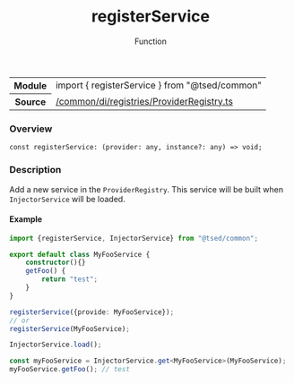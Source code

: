 
<header class="symbol-info-header"><h1 id="registerservice">registerService</h1><label class="symbol-info-type-label function">Function</label></header>
<!-- summary -->
<section class="symbol-info"><table class="is-full-width"><tbody><tr><th>Module</th><td><div class="lang-typescript"><span class="token keyword">import</span> { registerService }&nbsp;<span class="token keyword">from</span>&nbsp;<span class="token string">"@tsed/common"</span></div></td></tr><tr><th>Source</th><td><a href="https://github.com/Romakita/ts-express-decorators/blob/v4.13.5/src//common/di/registries/ProviderRegistry.ts#L0-L0">/common/di/registries/ProviderRegistry.ts</a></td></tr></tbody></table></section>
<!-- overview -->


### Overview


<pre><code class="typescript-lang "><span class="token keyword">const</span> registerService<span class="token punctuation">:</span> <span class="token punctuation">(</span>provider<span class="token punctuation">:</span> <span class="token keyword">any</span><span class="token punctuation">,</span> instance?<span class="token punctuation">:</span> <span class="token keyword">any</span><span class="token punctuation">)</span> => <span class="token keyword">void</span><span class="token punctuation">;</span></code></pre>


<!-- Parameters -->

<!-- Description -->


### Description

Add a new service in the `ProviderRegistry`. This service will be built when `InjectorService` will be loaded.

#### Example

```typescript
import {registerService, InjectorService} from "@tsed/common";

export default class MyFooService {
    constructor(){}
    getFoo() {
        return "test";
    }
}

registerService({provide: MyFooService});
// or
registerService(MyFooService);

InjectorService.load();

const myFooService = InjectorService.get<MyFooService>(MyFooService);
myFooService.getFoo(); // test
```

<!-- Members -->

